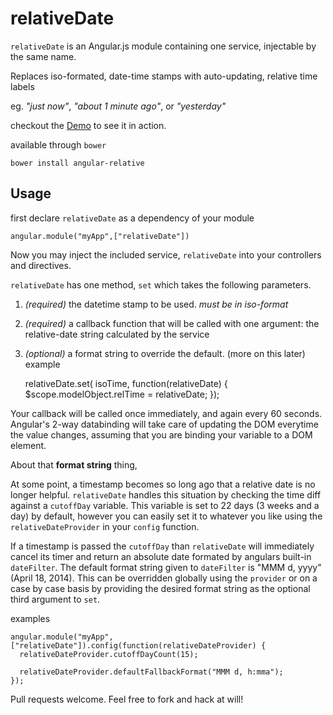 relativeDate
============

```relativeDate``` is an Angular.js module containing one service, injectable by the same name.

Replaces iso-formated, date-time stamps with auto-updating, relative time labels

eg. *"just now"*, *"about 1 minute ago"*, or *"yesterday"*

checkout the [Demo](http://outlawandy.github.io/relativeDate/) to see it in action.


available through ```bower```

    bower install angular-relative


## Usage

first declare ```relativeDate``` as a dependency of your module

    angular.module("myApp",["relativeDate"])

Now you may inject the included service, ```relativeDate``` into your controllers and directives.

```relativeDate``` has one method, ```set``` which takes the following parameters.

1. *(required)* the datetime stamp to be used. *must be in iso-format*
2. *(required)* a callback function that will be called with one argument: the relative-date string calculated by the service
3. *(optional)* a format string to override the default. (more on this later)
example


    relativeDate.set( isoTime, function(relativeDate) {
      $scope.modelObject.relTime = relativeDate;
    });

Your callback will be called once immediately, and again every 60 seconds.
Angular's 2-way databinding will take care of updating the DOM everytime the value changes, assuming that you are binding your variable to a DOM element.

About that **format string** thing,

At some point, a timestamp becomes so long ago that a relative date is no longer helpful.
```relativeDate``` handles this situation by checking the time diff against a ```cutoffDay``` variable.
This variable is set to 22 days (3 weeks and a day) by default, however you can easily set it to whatever you like using the ```relativeDateProvider``` in your ```config``` function.

If a timestamp is passed the ```cutoffDay``` than ```relativeDate``` will immediately cancel its timer and return an absolute date formated by angulars built-in ```dateFilter```.
The default format string given to ```dateFilter``` is "MMM d, yyyy" (April 18, 2014).  This can be overridden globally using the ```provider``` or on a case by case basis by providing the desired format string as the optional third argument to ```set```.

examples

    angular.module("myApp",["relativeDate"]).config(function(relativeDateProvider) {
      relativeDateProvider.cutoffDayCount(15);

      relativeDateProvider.defaultFallbackFormat("MMM d, h:mma");
    });



Pull requests welcome. Feel free to fork and hack at will!